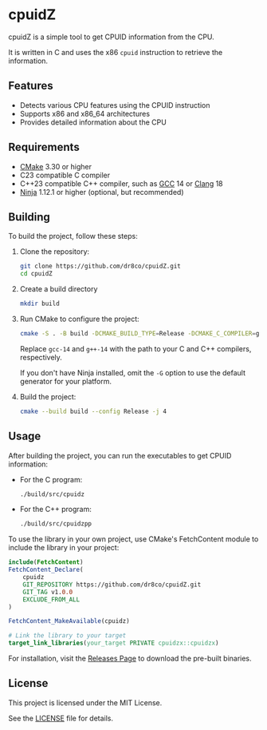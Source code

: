 # cpuidZ

cpuidZ is a simple tool to get CPUID information from the CPU.

It is written in C and uses the x86 `cpuid` instruction to retrieve the information.

## Features

- Detects various CPU features using the CPUID instruction
- Supports x86 and x86_64 architectures
- Provides detailed information about the CPU

## Requirements

- [CMake](https://cmake.org) 3.30 or higher
- C23 compatible C compiler
- C++23 compatible C++ compiler, such as [GCC](https://gcc.gnu.org) 14 or [Clang](https://clang.llvm.org) 18
- [Ninja](https://ninja-build.org) 1.12.1 or higher (optional, but recommended)

## Building

To build the project, follow these steps:

1. Clone the repository:
    ```sh
    git clone https://github.com/dr8co/cpuidZ.git
    cd cpuidZ
    ```

2. Create a build directory
    ```sh
    mkdir build
    ```

3. Run CMake to configure the project:
    ```sh
    cmake -S . -B build -DCMAKE_BUILD_TYPE=Release -DCMAKE_C_COMPILER=gcc-14 -DCMAKE_CXX_COMPILER=g++-14 -G Ninja
    ```
   Replace `gcc-14` and `g++-14` with the path to your C and C++ compilers, respectively.

   If you don't have Ninja installed, omit the `-G` option to use the default generator for your platform.

4. Build the project:
    ```sh
    cmake --build build --config Release -j 4
    ```

## Usage

After building the project, you can run the executables to get CPUID information:

- For the C program:
    ```sh
    ./build/src/cpuidz
    ```

- For the C++ program:
    ```sh
    ./build/src/cpuidzpp
    ```

To use the library in your own project, use CMake's FetchContent module to include the library in your project:

```cmake
include(FetchContent)
FetchContent_Declare(
    cpuidz
    GIT_REPOSITORY https://github.com/dr8co/cpuidZ.git
    GIT_TAG v1.0.0
    EXCLUDE_FROM_ALL
)

FetchContent_MakeAvailable(cpuidz)

# Link the library to your target
target_link_libraries(your_target PRIVATE cpuidzx::cpuidzx)
```

For installation, visit the [Releases Page](https://github.com/dr8co/cpuidZ/releases)
to download the pre-built binaries.

## License

This project is licensed under the MIT License.

See the [LICENSE](./LICENSE) file for details.
